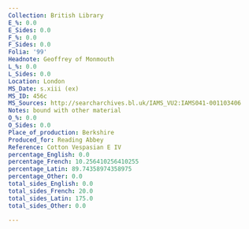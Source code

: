 ```yaml
---
Collection: British Library
E_%: 0.0
E_Sides: 0.0
F_%: 0.0
F_Sides: 0.0
Folia: '99'
Headnote: Geoffrey of Monmouth
L_%: 0.0
L_Sides: 0.0
Location: London
MS_Date: s.xiii (ex)
MS_ID: 456c
MS_Sources: http://searcharchives.bl.uk/IAMS_VU2:IAMS041-001103406
Notes: bound with other material
O_%: 0.0
O_Sides: 0.0
Place_of_production: Berkshire
Produced_for: Reading Abbey
Reference: Cotton Vespasian E IV
percentage_English: 0.0
percentage_French: 10.256410256410255
percentage_Latin: 89.74358974358975
percentage_Other: 0.0
total_sides_English: 0.0
total_sides_French: 20.0
total_sides_Latin: 175.0
total_sides_Other: 0.0

---
```

